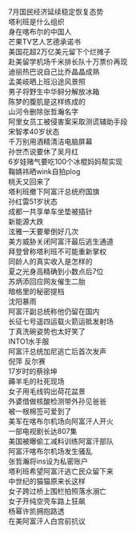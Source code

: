 7月国民经济延续稳定恢复态势  
塔利班是什么组织  
身在喀布尔的中国人  
芒果TV艺人艺德承诺书  
美国花超2万亿美元留下个烂摊子  
赴美留学机场千米排长队十万票价再现  
迪丽热巴说自己比乔晶晶成熟  
孟美岐晒上班沿途风景照  
男子将野生中华鲟分解放冰箱  
陈梦的腹肌是这样练成的  
山河令删除张哲瀚名字  
阿里女员工被侵害案采取测谎辅助手段  
宋智孝40岁状态  
千万别用酒精清洁电脑屏幕  
孙世杰说要休了吴月红  
6岁娃赌气要吃100个冰棍妈妈帮实现  
鞠婧祎晒wink自拍plog  
桃夭又回来了  
塔利班撤下阿富汗总统府国旗  
孙红雷51岁状态  
成都一共享单车坐垫被插针  
新能源大跌  
泫雅一天要晕倒好几次  
美方威胁关闭阿富汗最后逃生通道  
拜登曾称塔利班不可能重新掌权  
同龄人的真实收入是怎样的  
夏之光身高精确到小数点后7位  
苏炳添回应网友催生二胎  
暗格里的秘密提档  
沈阳暴雨  
阿富汗副总统称他仍留在国内  
长征七号遥四运载火箭运抵发射场  
丁真洗碗姿势也太好笑了  
INTO1水手服  
阿富汗总统加尼逃亡后首次发声  
倪萍 反尔赛  
17岁时的蔡徐坤  
薅羊毛的社死现场  
女子用毛线钩出荷花盆景  
外婆借做核酸检测带外孙见爸爸  
被一根棉签可爱到了  
美军在喀布尔机场向阿富汗人开火  
一部电视剧长达807集  
美国被曝偷工减料训练阿富汗部队  
阿富汗喀布尔机场发生骚乱  
张哲瀚将ins设为私密账户  
塔利班希望阿富汗逃亡民众留下来  
中世纪的猫猫原来长这样  
女子跨过桥上围栏拍照落水溺亡  
女子开纯空壳车路上狂飙  
杨幂许凯拥抱路透  
在美阿富汗人白宫前抗议  

